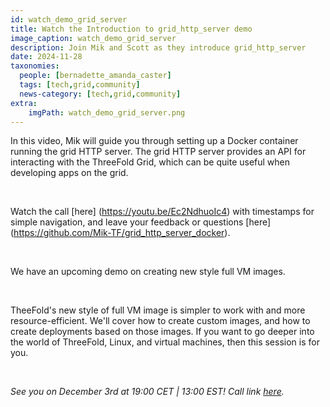 ```yaml
---
id: watch_demo_grid_server
title: Watch the Introduction to grid_http_server demo
image_caption: watch_demo_grid_server
description: Join Mik and Scott as they introduce grid_http_server
date: 2024-11-28
taxonomies:
  people: [bernadette_amanda_caster]
  tags: [tech,grid,community]
  news-category: [tech,grid,community]
extra:
    imgPath: watch_demo_grid_server.png
---
```


In this video, Mik will guide you through setting up a Docker container running the grid HTTP server. The grid HTTP server provides an API for interacting with the ThreeFold Grid, which can be quite useful when developing apps on the grid.

<br/>

Watch the call [here] (https://youtu.be/Ec2NdhuoIc4) with timestamps for simple navigation, and leave your feedback or questions [here] (https://github.com/Mik-TF/grid_http_server_docker).

<br/>

We have an upcoming demo on creating new style full VM images.

<br/>

TheeFold's new style of full VM image is simpler to work with and more resource-efficient. We'll cover how to create custom images, and how to create deployments based on those images. If you want to go deeper into the world of ThreeFold, Linux, and virtual machines, then this session is for you. 

<br/>

*See you on December 3rd at 19:00 CET | 13:00 EST! Call link [here](https://bit.ly/tfcommunitycall).*
